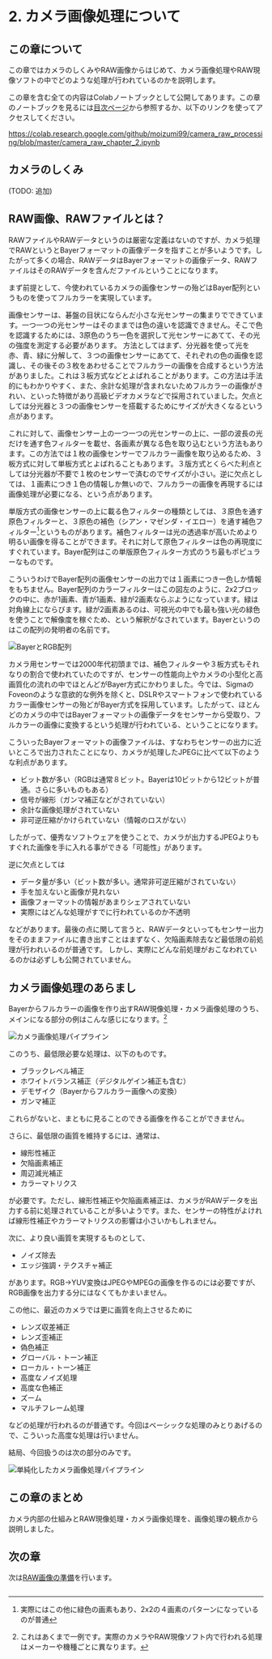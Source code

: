 
# 2. カメラ画像処理について

## この章について

この章ではカメラのしくみやRAW画像からはじめて、カメラ画像処理やRAW現像ソフトの中でどのような処理が行われているのかを説明します。

この章を含む全ての内容はColabノートブックとして公開してあります。この章のノートブックを見るには[目次ページ](https://colab.research.google.com/github/moizumi99/camera_raw_processing/blob/master/camera_raw_toc.ipynb)から参照するか、以下のリンクを使ってアクセスしてください。

https://colab.research.google.com/github/moizumi99/camera_raw_processing/blob/master/camera_raw_chapter_2.ipynb

## カメラのしくみ

(TODO: 追加)

## RAW画像、RAWファイルとは？

RAWファイルやRAWデータというのは厳密な定義はないのですが、カメラ処理でRAWというとBayerフォーマットの画像データを指すことが多いようです。したがって多くの場合、RAWデータはBayerフォーマットの画像データ、RAWファイルはそのRAWデータを含んだファイルということになります。

まず前提として、今使われているカメラの画像センサーの殆どはBayer配列というものを使ってフルカラーを実現しています。

画像センサーは、碁盤の目状にならんだ小さな光センサーの集まりでできています。一つ一つの光センサーはそのままでは色の違いを認識できません。そこで色を認識するためには、3原色のうち一色を選択して光センサーにあてて、その光の強度を測定する必要があります。 方法としてはまず、分光器を使って光を赤、青、緑に分解して、３つの画像センサーにあてて、それぞれの色の画像を認識し、その後その３枚をあわせることでフルカラーの画像を合成するという方法がありました。これは３板方式などとよばれることがあります。この方法は手法的にもわかりやすく、また、余計な処理が含まれないためフルカラーの画像がきれい、といった特徴があり高級ビデオカメラなどで採用されていました。欠点としては分光器と３つの画像センサーを搭載するためにサイズが大きくなるという点があります。

これに対して、画像センサー上の一つ一つの光センサーの上に、一部の波長の光だけを通す色フィルターを載せ、各画素が異なる色を取り込むという方法もあります。この方法では１枚の画像センサーでフルカラー画像を取り込めるため、３板方式に対して単板方式とよばれることもあります。３版方式とくらべた利点としては分光器が不要で１枚のセンサーで済むのでサイズが小さい。逆に欠点としては、１画素につき１色の情報しか無いので、フルカラーの画像を再現するには画像処理が必要になる、という点があります。

単版方式の画像センサーの上に載る色フィルターの種類としては、３原色を通す原色フィルターと、３原色の補色（シアン・マゼンダ・イエロー）を通す補色フィルター[^1]というものがあります。補色フィルターは光の透過率が高いためより明るい画像を得ることができます。それに対して原色フィルターは色の再現度にすぐれています。Bayer配列はこの単版原色フィルター方式のうち最もポピュラーなものです。

[^1]: 実際にはこの他に緑色の画素もあり、2x2の４画素のパターンになっているのが普通

こういうわけでBayer配列の画像センサーの出力では１画素につき一色しか情報をもちません。Bayer配列のカラーフィルターはこの図左のように、2x2ブロックの中に、赤が1画素、青が1画素、緑が2画素ならぶようになっています。緑は対角線上にならびます。緑が2画素あるのは、可視光の中でも最も強い光の緑色を使うことで解像度を稼ぐため、という解釈がなされています。Bayerというのはこの配列の発明者の名前です。



![BayerとRGB配列](https://github.com/moizumi99/camera_raw_processing/raw/master/fig1.png "BayerとRGB配列")

カメラ用センサーでは2000年代初頭までは、補色フィルターや３板方式もそれなりの割合で使われていたのですが、センサーの性能向上やカメラの小型化と高画質化の流れの中でほとんどがBayer方式にかわりました。今では、SigmaのFoveonのような意欲的な例外を除くと、DSLRやスマートフォンで使われているカラー画像センサーの殆どがBayer方式を採用しています。したがって、ほとんどのカメラの中ではBayerフォーマットの画像データをセンサーから受取り、フルカラーの画像に変換するという処理が行われている、ということになります。

こういったBayerフォーマットの画像ファイルは、すなわちセンサーの出力に近いところで出力されたことになり、カメラが処理したJPEGに比べて以下のような利点があります。

* ビット数が多い（RGBは通常８ビット。Bayerは10ビットから12ビットが普通。さらに多いものもある）
* 信号が線形（ガンマ補正などがされていない）
* 余計な画像処理がされていない
* 非可逆圧縮がかけられていない（情報のロスがない）

したがって、優秀なソフトウェアを使うことで、カメラが出力するJPEGよりもすぐれた画像を手に入れる事ができる「可能性」があります。

逆に欠点としては

* データ量が多い（ビット数が多い。通常非可逆圧縮がされていない）
* 手を加えないと画像が見れない
* 画像フォーマットの情報があまりシェアされていない
* 実際にはどんな処理がすでに行われているのか不透明

などがあります。最後の点に関して言うと、RAWデータといってもセンサー出力をそのままファイルに書き出すことはまずなく、欠陥画素除去など最低限の前処理が行われいるのが普通です。
しかし、実際にどんな前処理がおこなわれているのかは必ずしも公開されていません。

## カメラ画像処理のあらまし

Bayerからフルカラーの画像を作り出すRAW現像処理・カメラ画像処理のうち、メインになる部分の例はこんな感じになります。[^2]

[^2]: これはあくまで一例です。実際のカメラやRAW現像ソフト内で行われる処理はメーカーや機種ごとに異なります。

![カメラ画像処理パイプライン](https://github.com/moizumi99/camera_raw_processing/raw/master/fig2.png "カメラ画像処理パイプライン")

このうち、最低限必要な処理は、以下のものです。

* ブラックレベル補正
* ホワイトバランス補正（デジタルゲイン補正も含む）
* デモザイク（Bayerからフルカラー画像への変換）
* ガンマ補正

これらがないと、まともに見ることのできる画像を作ることができません。

さらに、最低限の画質を維持するには、通常は、

* 線形性補正
* 欠陥画素補正
* 周辺減光補正
* カラーマトリクス

が必要です。ただし、線形性補正や欠陥画素補正は、カメラがRAWデータを出力する前に処理されていることが多いようです。また、センサーの特性がよければ線形性補正やカラーマトリクスの影響は小さいかもしれません。

次に、より良い画質を実現するものとして、

* ノイズ除去
* エッジ強調・テクスチャ補正

があります。RGB->YUV変換はJPEGやMPEGの画像を作るのには必要ですが、RGB画像を出力する分にはなくてもかまいません。

この他に、最近のカメラでは更に画質を向上させるために

* レンズ収差補正
* レンズ歪補正
* 偽色補正
* グローバル・トーン補正
* ローカル・トーン補正
* 高度なノイズ処理
* 高度な色補正
* ズーム
* マルチフレーム処理

などの処理が行われるのが普通です。今回はベーシックな処理のみとりあげるので、こういった高度な処理は行いません。

結局、今回扱うのは次の部分のみです。

![単純化したカメラ画像処理パイプライン](https://github.com/moizumi99/camera_raw_processing/raw/master/fig3.png "単純化したカメラ画像処理パイプライン")


## この章のまとめ

カメラ内部の仕組みとRAW現像処理・カメラ画像処理を、画像処理の観点から説明しました。

## 次の章

次は[RAW画像の準備](https://colab.research.google.com/github/moizumi99/camera_raw_processing/blob/master/camera_raw_chapter_3_1pynb)を行います。


```python

```

